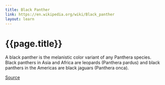 ```yaml
---
title: Black Panther
link: https://en.wikipedia.org/wiki/Black_panther
layout: learn
---
```

# {{page.title}}

A black panther is the melanistic color variant of any Panthera species. Black panthers in Asia and Africa are leopards (Panthera pardus) and black panthers in the Americas are black jaguars (Panthera onca).

[Source](page.link)
